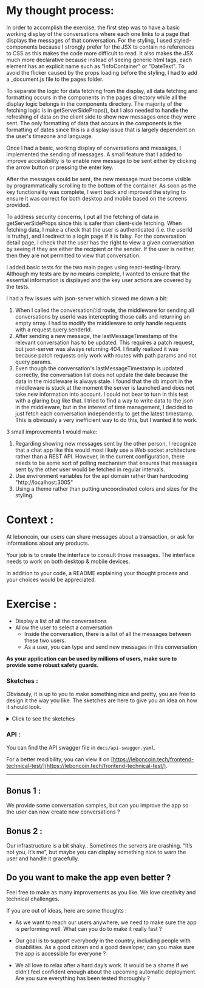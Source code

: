 # My thought process:

In order to accomplish the exercise, the first step was to have a basic working display of the conversations where each one links to a page that
displays the messages of that conversation. For the styling, I used styled-components because I strongly prefer for the JSX to contain no references to 
CSS as this makes the code more difficult to read. It also makes the JSX much more declarative because instead of seeing generic html tags, 
each element has an explicit name such as "InfoContainer" or "DateText". To avoid the flicker caused by the props loading before the styling, I
had to add a _document.js file to the pages folder.

To separate the logic for data fetching from the display, all data fetching and formatting occurs in the components in the pages directory
while all the display logic belongs in the components directory. The majority of the fetching logic is in getServerSideProps(),
but I also needed to handle the refreshing of data on the client side to show new messages once they were sent. The only formatting of data that occurs
in the components is the formatting of dates since this is a display issue that is largely dependent on the user's timezone and language.

Once I had a basic, working display of conversations and messages, I implemented the sending of messages. A small feature that I added to improve
accessibility is to enable new message to be sent either by clicking the arrow button or pressing the enter key.

After the messages could be sent, the new message must become visible by programmatically scrolling to the bottom of the container.
As soon as the key functionality was complete, I went back and improved the styling to ensure it was correct for both desktop and mobile based on the screens provided.

To address security concerns, I put all the fetching of data in getServerSideProps since this is safer than client-side fetching. 
When fetching data, I make a check that the user is authenticated (i.e. the userId is truthy), and I redirect to a login page if it is falsy. 
For the conversation detail page, I check that the user has the right to view a given conversation by seeing if they are either the recipient or the sender.
If the user is neither, then they are not permitted to view that conversation.

I added basic tests for the two main pages using react-testing-library. Although my tests are by no means complete, I wanted to ensure that the essential 
information is displayed and the key user actions are covered by the tests.

I had a few issues with json-server which slowed me down a bit: 
1. When I called the conversation/:id route, the middleware for sending all conversations by userId was intercepting those calls and returning an empty array. 
I had to modify the middleware to only handle requests with a request.query.senderId.
2. After sending a new message, the lastMessageTimestamp of the relevant conversation has to be updated. This requires a patch request, but json-server 
was always returning 404. I finally realized it was because patch requests only work with routes with path params and not query params.
3. Even though the conversation's lastMessageTimestamp is updated correctly, the conversation list does not update the date because the data in the middleware
is always stale. I found that the db import in the middleware is stuck at the moment the server is launched and does not take new information into account.
I could not bear to turn in this test with a glaring bug like that. I tried to find a way to write data to the json in the middleware, but in the interest of time management,
I decided to just fetch each conversation independently to get the latest timestamp. This is obviously a very inefficient way to do this, but I
wanted it to work.

3 small improvements I would make:
1. Regarding showing new messages sent by the other person, I recognize that a chat app like this would most likely use a Web socket architecture rather 
than a REST API. However, in the current configuration, there needs to be some sort of polling mechanism that ensures that messages sent by the other user 
would be fetched in regular intervals. 
2. Use environment variables for the api domain rather than hardcoding "http://localhost:3005"
3. Using a theme rather than putting uncoordinated colors and sizes for the styling. 


# Context :

At leboncoin, our users can share messages about a transaction, or ask for informations about any products.

Your job is to create the interface to consult those messages.
The interface needs to work on both desktop & mobile devices.

In addition to your code, a README explaining your thought process and your choices would be appreciated.

# Exercise :

- Display a list of all the conversations
- Allow the user to select a conversation
  - Inside the conversation, there is a list of all the messages between these two users.
  - As a user, you can type and send new messages in this conversation

**As your application can be used by millions of users, make sure to provide some robust safety guards.**

### Sketches :

Obvisouly, it is up to you to make something nice and pretty, you are free to design it the way you like. The sketches are here to give you an idea on how it should look.

<details>
  <summary>Click to see the sketches</summary>
  
Mobile list :

![](./sketches/list-mobile.jpg)

Desktop list :

![](./sketches/list-desktop.jpg)

Mobile conversation :

![](./sketches/conv-mobile.jpg)

Desktop conversation :

![](./sketches/conv-desktop.jpg)

</details>

### API :

You can find the API swagger file in `docs/api-swagger.yaml`.

For a better readibility, you can view it on [https://leboncoin.tech/frontend-technical-test/](https://leboncoin.tech/frontend-technical-test/).

---

## Bonus 1 :

We provide some conversation samples, but can you improve the app so the user can now create new conversations ?

## Bonus 2 :

Our infrastructure is a bit shaky.. Sometimes the servers are crashing. “It’s not you, it’s me”, but maybe you can display something nice to warn the user and handle it gracefully.

## Do you want to make the app even better ?

Feel free to make as many improvements as you like.
We love creativity and technical challenges.

If you are out of ideas, here are some thoughts :

- As we want to reach our users anywhere, we need to make sure the app is performing well. What can you do to make it really fast ?

- Our goal is to support everybody in the country, including people with disabilities. As a good citizen and a good developer, can you make sure the app is accessible for everyone ?

- We all love to relax after a hard day’s work. It would be a shame if we didn’t feel confident enough about the upcoming automatic deployment. Are you sure everything has been tested thoroughly ?
